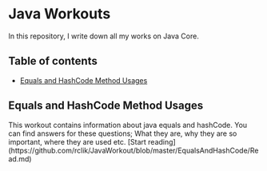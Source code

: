 # Java Workouts
In this repository, I write down all my works on Java Core.

## Table of contents
* [Equals and HashCode Method Usages](#equals-and-hashCode-method-usages)

## Equals and HashCode Method Usages
<p>
    This workout contains information about java equals and hashCode. You can find answers for these questions; What they are, why they are so important, where they are used etc.
    [Start reading](https://github.com/rclik/JavaWorkout/blob/master/EqualsAndHashCode/Read.md)
</p>
